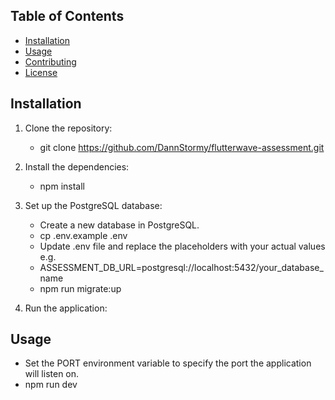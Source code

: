## Table of Contents

- [Installation](#installation)
- [Usage](#usage)
- [Contributing](#contributing)
- [License](#license)

## Installation

1. Clone the repository:
    - git clone https://github.com/DannStormy/flutterwave-assessment.git
2. Install the dependencies:
    - npm install
3. Set up the PostgreSQL database:
   - Create a new database in PostgreSQL.
   - cp .env.example .env
   - Update .env file and replace the placeholders with your actual values e.g.
    - ASSESSMENT_DB_URL=postgresql://localhost:5432/your_database_name
   - npm run migrate:up

4. Run the application:
## Usage
 - Set the PORT environment variable to specify the port the application will listen on.
 - npm run dev
